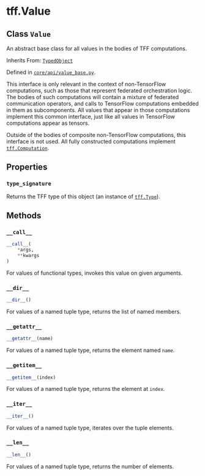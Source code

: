 <div itemscope itemtype="http://developers.google.com/ReferenceObject">
<meta itemprop="name" content="tff.Value" />
<meta itemprop="path" content="Stable" />
<meta itemprop="property" content="type_signature"/>
<meta itemprop="property" content="__call__"/>
<meta itemprop="property" content="__dir__"/>
<meta itemprop="property" content="__getattr__"/>
<meta itemprop="property" content="__getitem__"/>
<meta itemprop="property" content="__iter__"/>
<meta itemprop="property" content="__len__"/>
</div>

# tff.Value

## Class `Value`

An abstract base class for all values in the bodies of TFF computations.

Inherits From: [`TypedObject`](../tff/TypedObject.md)

Defined in
[`core/api/value_base.py`](http://github.com/tensorflow/federated/tree/master/tensorflow_federated/python/core/api/value_base.py).

<!-- Placeholder for "Used in" -->

This interface is only relevant in the context of non-TensorFlow computations,
such as those that represent federated orchestration logic. The bodies of such
computations will contain a mixture of federated communication operators, and
calls to TensorFlow computations embedded in them as subcomponents. All values
that appear in those computations implement this common interface, just like all
values in TensorFlow computations appear as tensors.

Outside of the bodies of composite non-TensorFlow computations, this interface
is not used. All fully constructed computations implement
<a href="../tff/Computation.md"><code>tff.Computation</code></a>.

## Properties

<h3 id="type_signature"><code>type_signature</code></h3>

Returns the TFF type of this object (an instance of
<a href="../tff/Type.md"><code>tff.Type</code></a>).

## Methods

<h3 id="__call__"><code>__call__</code></h3>

```python
__call__(
    *args,
    **kwargs
)
```

For values of functional types, invokes this value on given arguments.

<h3 id="__dir__"><code>__dir__</code></h3>

```python
__dir__()
```

For values of a named tuple type, returns the list of named members.

<h3 id="__getattr__"><code>__getattr__</code></h3>

```python
__getattr__(name)
```

For values of a named tuple type, returns the element named `name`.

<h3 id="__getitem__"><code>__getitem__</code></h3>

```python
__getitem__(index)
```

For values of a named tuple type, returns the element at `index`.

<h3 id="__iter__"><code>__iter__</code></h3>

```python
__iter__()
```

For values of a named tuple type, iterates over the tuple elements.

<h3 id="__len__"><code>__len__</code></h3>

```python
__len__()
```

For values of a named tuple type, returns the number of elements.
